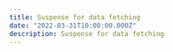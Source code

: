 ```yaml
---
title: Suspense for data fetching
date: "2022-03-31T10:00:00.000Z"
description: Suspense for data fetching
---
```

